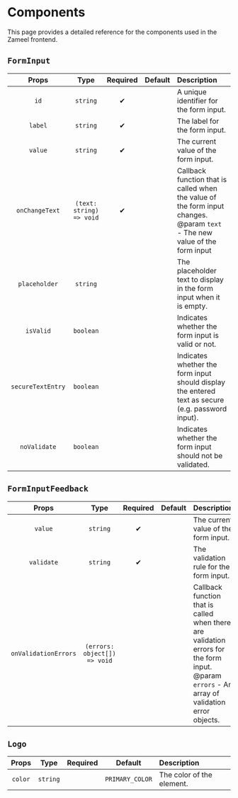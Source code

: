 # Components

This page provides a detailed reference for the components used in the Zameel frontend.

## `FormInput`

|       Props       |           Type           | Required | Default | Description                                                                                                                   |
| :---------------: | :----------------------: | :------: | :-----: | :---------------------------------------------------------------------------------------------------------------------------- |
|       `id`        |         `string`         |    ✔    |         | A unique identifier for the form input.                                                                                       |
|      `label`      |         `string`         |    ✔    |         | The label for the form input.                                                                                                 |
|      `value`      |         `string`         |    ✔    |         | The current value of the form input.                                                                                          |
|  `onChangeText`   | `(text: string) => void` |    ✔    |         | Callback function that is called when the value of the form input changes.<br>@param `text` - The new value of the form input |
|   `placeholder`   |         `string`         |          |         | The placeholder text to display in the form input when it is empty.                                                           |
|     `isValid`     |        `boolean`         |          |         | Indicates whether the form input is valid or not.                                                                             |
| `secureTextEntry` |        `boolean`         |          |         | Indicates whether the form input should display the entered text as secure (e.g. password input).                             |
|   `noValidate`    |        `boolean`         |          |         | Indicates whether the form input should not be validated.                                                                     |

## `FormInputFeedback`

|        Props         |             Type             | Required | Default | Description                                                                                                                                       |
| :------------------: | :--------------------------: | :------: | :-----: | :------------------------------------------------------------------------------------------------------------------------------------------------ |
|       `value`        |           `string`           |    ✔    |         | The current value of the form input.                                                                                                              |
|      `validate`      |           `string`           |    ✔    |         | The validation rule for the form input.                                                                                                           |
| `onValidationErrors` | `(errors: object[]) => void` |          |         | Callback function that is called when there are validation errors for the form input.<br> @param `errors` - An array of validation error objects. |

## `Logo`

|  Props  |   Type   | Required |     Default     | Description               |
| :-----: | :------: | :------: | :-------------: | :------------------------ |
| `color` | `string` |          | `PRIMARY_COLOR` | The color of the element. |
